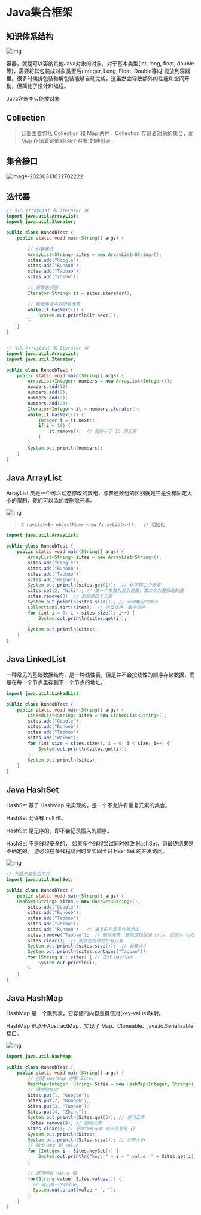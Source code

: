 # Java集合框架

## 知识体系结构

![img](https://halo-1308808626.cos.ap-guangzhou.myqcloud.com/images/202303130211095.png)

容器，就是可以容纳其他Java对象的对象，对于基本类型(int, long, float, double等)，需要将其包装成对象类型后(Integer, Long, Float, Double等)才能放到容器里。很多时候拆包装和解包装能够自动完成。这虽然会导致额外的性能和空间开销，但简化了设计和编程。

Java容器李只能放对象 

## Collection

> 容器主要包括 Collection 和 Map 两种，Collection 存储着对象的集合，而 Map 存储着键值对(两个对象)的映射表。

## 集合接口

![image-20230313022702222](https://halo-1308808626.cos.ap-guangzhou.myqcloud.com/images/202303130227293.png)

## 迭代器

```java
// 引入 ArrayList 和 Iterator 类
import java.util.ArrayList;
import java.util.Iterator;

public class RunoobTest {
    public static void main(String[] args) {

        // 创建集合
        ArrayList<String> sites = new ArrayList<String>();
        sites.add("Google");
        sites.add("Runoob");
        sites.add("Taobao");
        sites.add("Zhihu");

        // 获取迭代器
        Iterator<String> it = sites.iterator();

        // 输出集合中的所有元素
        while(it.hasNext()) {
            System.out.println(it.next());
        }
    }
}


// 引入 ArrayList 和 Iterator 类
import java.util.ArrayList;
import java.util.Iterator;

public class RunoobTest {
    public static void main(String[] args) {
        ArrayList<Integer> numbers = new ArrayList<Integer>();
        numbers.add(12);
        numbers.add(8);
        numbers.add(2);
        numbers.add(23);
        Iterator<Integer> it = numbers.iterator();
        while(it.hasNext()) {
            Integer i = it.next();
            if(i < 10) {  
                it.remove();  // 删除小于 10 的元素
            }
        }
        System.out.println(numbers);
    }
}
```

## Java ArrayList

ArrayList 类是一个可以动态修改的数组，与普通数组的区别就是它是没有固定大小的限制，我们可以添加或删除元素。

![img](https://halo-1308808626.cos.ap-guangzhou.myqcloud.com/images/202303130231500.png)

>```
>ArrayList<E> objectName =new ArrayList<>();　 // 初始化
>```

```java
import java.util.ArrayList;

public class RunoobTest {
    public static void main(String[] args) {
        ArrayList<String> sites = new ArrayList<String>();
        sites.add("Google");
        sites.add("Runoob");
        sites.add("Taobao");
        sites.add("Weibo");
        System.out.println(sites.get(1));  // 访问第二个元素
        sites.set(2, "Wiki"); // 第一个参数为索引位置，第二个为要修改的值
        sites.remove(3); // 删除第四个元素
        System.out.println(sites.size()); // 计算集合的大小
        Collections.sort(sites);  // 字母排序、数字排序
        for (int i = 0; i < sites.size(); i++) {
            System.out.println(sites.get(i));
        }
        System.out.println(sites);
    }
}
```

## Java LinkedList

一种常见的基础数据结构，是一种线性表，但是并不会按线性的顺序存储数据，而是在每一个节点里存到下一个节点的地址。

```java
import java.util.LinkedList;

public class RunoobTest {
    public static void main(String[] args) {
        LinkedList<String> sites = new LinkedList<String>();
        sites.add("Google");
        sites.add("Runoob");
        sites.add("Taobao");
        sites.add("Weibo");
        for (int size = sites.size(), i = 0; i < size; i++) {
            System.out.println(sites.get(i));
        }
        System.out.println(sites);
    }
}
```

## Java HashSet

HashSet 基于 HashMap 来实现的，是一个不允许有重复元素的集合。

HashSet 允许有 null 值。

HashSet 是无序的，即不会记录插入的顺序。

HashSet 不是线程安全的， 如果多个线程尝试同时修改 HashSet，则最终结果是不确定的。 您必须在多线程访问时显式同步对 HashSet 的并发访问。

![img](https://halo-1308808626.cos.ap-guangzhou.myqcloud.com/images/202303130240659.png)

```java
// 判断元素是否存在
import java.util.HashSet;

public class RunoobTest {
    public static void main(String[] args) {
    HashSet<String> sites = new HashSet<String>();
        sites.add("Google");
        sites.add("Runoob");
        sites.add("Taobao");
        sites.add("Zhihu");
        sites.add("Runoob");  // 重复的元素不会被添加
        sites.remove("Taobao");  // 删除元素，删除成功返回 true，否则为 false
		sites.clear();  // 删除结合中的所有元素
        System.out.println(sites.size());  // 计算大小
        System.out.println(sites.contains("Taobao"));
        for (String i : sites) { // 迭代 HashSet
            System.out.println(i);
        }
    }
}
```

## Java HashMap

HashMap 是一个散列表，它存储的内容是键值对(key-value)映射。

HashMap 继承于AbstractMap，实现了 Map、Cloneable、java.io.Serializable 接口。

![img](https://halo-1308808626.cos.ap-guangzhou.myqcloud.com/images/202303130246782.png)

```java
import java.util.HashMap;

public class RunoobTest {
    public static void main(String[] args) {
        // 创建 HashMap 对象 Sites
        HashMap<Integer, String> Sites = new HashMap<Integer, String>();
        // 添加键值对
        Sites.put(1, "Google");
        Sites.put(2, "Runoob");
        Sites.put(3, "Taobao");
        Sites.put(4, "Zhihu");
        System.out.println(Sites.get(3)); // 访问元素
         Sites.remove(4); // 删除元素
        Sites.clear(); // 删除所有元素 输出结果是 {}
        System.out.println(Sites);
        System.out.println(Sites.size()); // 计算大小
        // 输出 key 和 value
        for (Integer i : Sites.keySet()) {
            System.out.println("key: " + i + " value: " + Sites.get(i));
        }
        
        // 返回所有 value 值
        for(String value: Sites.values()) {
          // 输出每一个value
          System.out.print(value + ", ");
        }
    }
}
```

